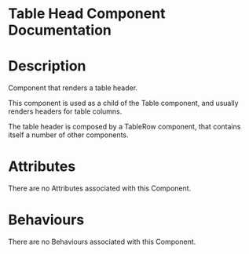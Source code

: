 # Table Head Component Documentation

# Description

Component that renders a table header.

This component is used as a child of the Table component, and usually renders headers for table columns.

The table header is composed by a TableRow component, that contains itself a number of other components.

# Attributes

There are no Attributes associated with this Component.

# Behaviours

There are no Behaviours associated with this Component.
